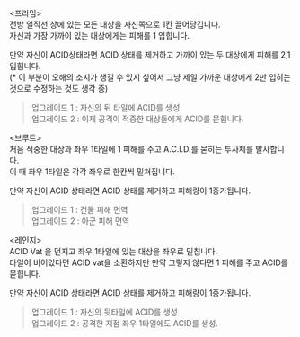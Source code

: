 <프라임> <br>
전방 일직선 상에 있는 모든 대상을 자신쪽으로 1칸 끌어당깁니다. <br>
자신과 가장 가까이 있는 대상에게는 피해를 1 입힙니다. 

만약 자신이 ACID상태라면 ACID 상태를 제거하고 가까이 있는 두 대상에게 피해를 2,1 입힙니다. <br>
(* 이 부분이 오해의 소지가 생길 수 있지 싶어서 그냥 제일 가까운 대상에게 2만 입히는 것으로 수정하는 것도 생각 중)

>업그레이드 1 : 자신의 뒤 타일에 ACID를 생성<br>
>업그레이드 2 : 이제 공격이 적중한 대상들에게 ACID를 묻힙니다. 


<브루트> <br>
처음 적중한 대상과 좌우 1타일에 1 피해를 주고 A.C.I.D.를 묻히는 투사체를 발사합니다. <br>
이 때 좌우 1타일은 각각 좌우로 한칸씩 밀쳐집니다. 

만약 자신이 ACID 상태라면 ACID 상태를 제거하고 피해량이 1증가됩니다.  <br>

>업그레이드 1 : 건물 피해 면역<br>
>업그레이드 2 : 아군 피해 면역

<레인지> <br>
ACID Vat 을 던지고 좌우 1타일에 있는 대상을 좌우로 밀칩니다.  <br>
타일이 비어있다면 ACID vat을 소환하지만 만약 그렇지 않다면 1 피해를 주고 ACID를 묻힙니다. <br>

만약 자신이 ACID 상태라면 ACID 상태를 제거하고 피해량이 1증가됩니다.  <br>

>업그레이드 1 : 자신의 뒷타일에 ACID를 생성 <br>
>업그레이드 2 : 공격한 지점 좌우 1타일에도 ACID를 생성. 

